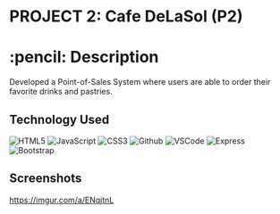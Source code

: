 # PROJECT 2: Cafe DeLaSol (P2)

<h1 align ="center">
<h1>:pencil: Description</h1>
<p>Developed a Point-of-Sales System where users are able to order their favorite drinks and pastries.</p>


<h2>Technology Used</h2>

![HTML5](https://img.shields.io/badge/-HTML5-333?style=flat&logo=html5)
![JavaScript](https://img.shields.io/badge/-JavaScript-333?style=flat&logo=javascript) 
![CSS3](https://img.shields.io/badge/-CSS-333?style=flat&logo=css3)
![Github](https://img.shields.io/badge/-GitHub-333?style=flat&logo=github)
![VSCode](https://img.shields.io/badge/-VS_Code-333?style=flat&logo=visualstudio)
![Express](https://img.shields.io/badge/-Express-333?style=flat&logo=express)
![Bootstrap](https://img.shields.io/badge/-Bootstrap-333?style=flat&logo=bootstrap)

<h2 align="left"><h2>
<h2>Screenshots</h2>
<a href="https://imgur.com/a/ENqjtnL">https://imgur.com/a/ENqjtnL</a>

